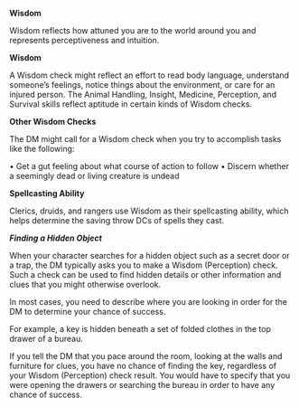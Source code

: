 __**Wisdom**__

Wisdom reflects how attuned you are to the world around you and represents perceptiveness and intuition.

**Wisdom**

A Wisdom check might reflect an effort to read body language, understand someone’s feelings, notice things about the environment, or care for an injured person. The Animal Handling, Insight, Medicine, Perception, and Survival skills reflect aptitude in certain kinds of Wisdom checks.

**Other Wisdom Checks**

The DM might call for a Wisdom check when you try to accomplish tasks like the following:

• Get a gut feeling about what course of action to follow
• Discern whether a seemingly dead or living creature is undead

**Spellcasting Ability**

Clerics, druids, and rangers use Wisdom as their spellcasting ability, which helps determine the saving throw DCs of spells they cast.

***Finding a Hidden Object***

When your character searches for a hidden object such as a secret door or a trap, the DM typically asks you to make a Wisdom (Perception) check. Such a check can be used to find hidden details or other information and clues that you might otherwise overlook.

In most cases, you need to describe where you are looking in order for the DM to determine your chance of success.

For example, a key is hidden beneath a set of folded clothes in the top drawer of a bureau. 

If you tell the DM that you pace around the room, looking at the walls and furniture for clues, you have no chance of finding the key, regardless of your Wisdom (Perception) check result. You would have to specify that you were opening the drawers or searching the bureau in order to have any chance of success.